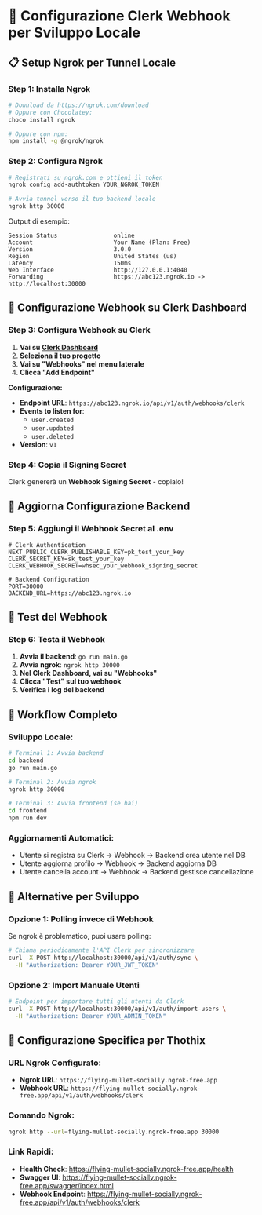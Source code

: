 # 🔗 Configurazione Clerk Webhook per Sviluppo Locale

## 📋 **Setup Ngrok per Tunnel Locale**

### **Step 1: Installa Ngrok**

```bash
# Download da https://ngrok.com/download
# Oppure con Chocolatey:
choco install ngrok

# Oppure con npm:
npm install -g @ngrok/ngrok
```

### **Step 2: Configura Ngrok**

```bash
# Registrati su ngrok.com e ottieni il token
ngrok config add-authtoken YOUR_NGROK_TOKEN

# Avvia tunnel verso il tuo backend locale
ngrok http 30000
```

Output di esempio:

```
Session Status                online
Account                       Your Name (Plan: Free)
Version                       3.0.0
Region                        United States (us)
Latency                       150ms
Web Interface                 http://127.0.0.1:4040
Forwarding                    https://abc123.ngrok.io -> http://localhost:30000
```

## 🎯 **Configurazione Webhook su Clerk Dashboard**

### **Step 3: Configura Webhook su Clerk**

1. **Vai su [Clerk Dashboard](https://dashboard.clerk.com)**
2. **Seleziona il tuo progetto**
3. **Vai su "Webhooks" nel menu laterale**
4. **Clicca "Add Endpoint"**

**Configurazione:**

- **Endpoint URL**: `https://abc123.ngrok.io/api/v1/auth/webhooks/clerk`
- **Events to listen for**:
  - `user.created`
  - `user.updated`
  - `user.deleted`
- **Version**: `v1`

### **Step 4: Copia il Signing Secret**

Clerk genererà un **Webhook Signing Secret** - copialo!

## 🔧 **Aggiorna Configurazione Backend**

### **Step 5: Aggiungi il Webhook Secret al .env**

```env
# Clerk Authentication
NEXT_PUBLIC_CLERK_PUBLISHABLE_KEY=pk_test_your_key
CLERK_SECRET_KEY=sk_test_your_key
CLERK_WEBHOOK_SECRET=whsec_your_webhook_signing_secret

# Backend Configuration
PORT=30000
BACKEND_URL=https://abc123.ngrok.io
```

## 🧪 **Test del Webhook**

### **Step 6: Testa il Webhook**

1. **Avvia il backend**: `go run main.go`
2. **Avvia ngrok**: `ngrok http 30000`
3. **Nel Clerk Dashboard, vai su "Webhooks"**
4. **Clicca "Test" sul tuo webhook**
5. **Verifica i log del backend**

## 🔄 **Workflow Completo**

### **Sviluppo Locale:**

```bash
# Terminal 1: Avvia backend
cd backend
go run main.go

# Terminal 2: Avvia ngrok
ngrok http 30000

# Terminal 3: Avvia frontend (se hai)
cd frontend
npm run dev
```

### **Aggiornamenti Automatici:**

- Utente si registra su Clerk → Webhook → Backend crea utente nel DB
- Utente aggiorna profilo → Webhook → Backend aggiorna DB
- Utente cancella account → Webhook → Backend gestisce cancellazione

## 🔑 **Alternative per Sviluppo**

### **Opzione 1: Polling invece di Webhook**

Se ngrok è problematico, puoi usare polling:

```bash
# Chiama periodicamente l'API Clerk per sincronizzare
curl -X POST http://localhost:30000/api/v1/auth/sync \
  -H "Authorization: Bearer YOUR_JWT_TOKEN"
```

### **Opzione 2: Import Manuale Utenti**

```bash
# Endpoint per importare tutti gli utenti da Clerk
curl -X POST http://localhost:30000/api/v1/auth/import-users \
  -H "Authorization: Bearer YOUR_ADMIN_TOKEN"
```

## 🎯 **Configurazione Specifica per Thothix**

### **URL Ngrok Configurato:**

- **Ngrok URL**: `https://flying-mullet-socially.ngrok-free.app`
- **Webhook URL**: `https://flying-mullet-socially.ngrok-free.app/api/v1/auth/webhooks/clerk`

### **Comando Ngrok:**

```bash
ngrok http --url=flying-mullet-socially.ngrok-free.app 30000
```

### **Link Rapidi:**

- **Health Check**: https://flying-mullet-socially.ngrok-free.app/health
- **Swagger UI**: https://flying-mullet-socially.ngrok-free.app/swagger/index.html
- **Webhook Endpoint**: https://flying-mullet-socially.ngrok-free.app/api/v1/auth/webhooks/clerk
